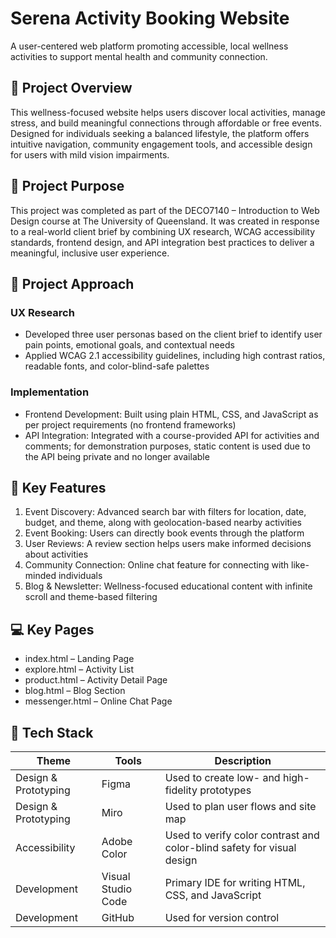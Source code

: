 # Serena Activity Booking Website
A user-centered web platform promoting accessible, local wellness activities to support mental health and community connection.

## 🚀 Project Overview
This wellness-focused website helps users discover local activities, manage stress, and build meaningful connections through affordable or free events. Designed for individuals seeking a balanced lifestyle, the platform offers intuitive navigation, community engagement tools, and accessible design for users with mild vision impairments.


## 🎯 Project Purpose
This project was completed as part of the DECO7140 – Introduction to Web Design course at The University of Queensland. It was created in response to a real-world client brief by combining UX research, WCAG accessibility standards, frontend design, and API integration best practices to deliver a meaningful, inclusive user experience.

## 🧠 Project Approach
### UX Research
- Developed three user personas based on the client brief to identify user pain points, emotional goals, and contextual needs
- Applied WCAG 2.1 accessibility guidelines, including high contrast ratios, readable fonts, and color-blind-safe palettes

### Implementation
- Frontend Development: Built using plain HTML, CSS, and JavaScript as per project requirements (no frontend frameworks)
- API Integration: Integrated with a course-provided API for activities and comments; for demonstration purposes, static content is used due to the API being private and no longer available

## 🔑 Key Features
1. Event Discovery: Advanced search bar with filters for location, date, budget, and theme, along with geolocation-based nearby activities
2. Event Booking: Users can directly book events through the platform
3. User Reviews: A review section helps users make informed decisions about activities
4. Community Connection: Online chat feature for connecting with like-minded individuals
5. Blog & Newsletter: Wellness-focused educational content with infinite scroll and theme-based filtering

## 💻 Key Pages
- index.html – Landing Page
- explore.html – Activity List
- product.html – Activity Detail Page
- blog.html – Blog Section
- messenger.html – Online Chat Page

## 🔨 Tech Stack
| Theme | Tools | Description |
| --- | --- | --- |
| Design & Prototyping | Figma | Used to create low- and high-fidelity prototypes |
| Design & Prototyping | Miro | Used to plan user flows and site map |
| Accessibility | Adobe Color | Used to verify color contrast and color-blind safety for visual design |
| Development | Visual Studio Code | Primary IDE for writing HTML, CSS, and JavaScript |
| Development | GitHub | Used for version control |